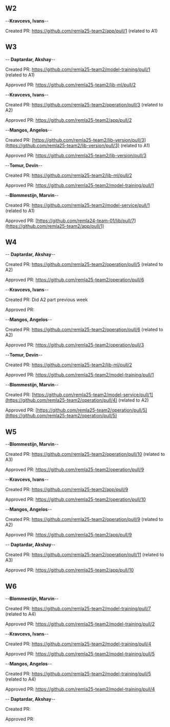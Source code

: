 ## W2

--**Kravcevs, Ivans**--

Created PR: https://github.com/remla25-team2/app/pull/1 (related to A1)


## W3
-- **Daptardar, Akshay**--

Created PR: https://github.com/remla25-team2/model-training/pull/1 (related to A1)

Approved PR: https://github.com/remla25-team2/lib-ml/pull/2

--**Kravcevs, Ivans**--

Created PR: https://github.com/remla25-team2/operation/pull/3 (related to A2)

Approved PR: https://github.com/remla25-team2/app/pull/2

--**Mangos, Angelos**--

Created PR: [https://github.com/remla25-team2/lib-version/pull/3](https://github.com/remla25-team2/lib-version/pull/3) (related to A1)

Approved PR: https://github.com/remla25-team2/lib-version/pull/3

--**Tomur, Devin**--

Created PR: https://github.com/remla25-team2/lib-ml/pull/2

Approved PR: https://github.com/remla25-team2/model-training/pull/1

--**Blommestijn, Marvin**--

Created PR: https://github.com/remla25-team2/model-service/pull/1 (related to A1)

Approved PR: [https://github.com/remla24-team-01/lib/pull/7](https://github.com/remla25-team2/app/pull/1)

## W4
-- **Daptardar, Akshay**--

Created PR: https://github.com/remla25-team2/operation/pull/5 (related to A2)

Approved PR: https://github.com/remla25-team2/operation/pull/6

--**Kravcevs, Ivans**--

Created PR: Did A2 part previous week

Approved PR: 

--**Mangos, Angelos**--

Created PR: https://github.com/remla25-team2/operation/pull/6 (related to A2)

Approved PR: https://github.com/remla25-team2/operation/pull/3

--**Tomur, Devin**--

Created PR: https://github.com/remla25-team2/lib-ml/pull/2

Approved PR: https://github.com/remla25-team2/model-training/pull/1

--**Blommestijn, Marvin**--

Created PR: [https://github.com/remla25-team2/model-service/pull/1](https://github.com/remla25-team2/operation/pull/4) (related to A2)

Approved PR: [https://github.com/remla25-team2/operation/pull/5](https://github.com/remla25-team2/operation/pull/5)


## W5
--**Blommestijn, Marvin**--

Created PR: https://github.com/remla25-team2/operation/pull/10 (related to A3)

Approved PR: https://github.com/remla25-team2/operation/pull/9

--**Kravcevs, Ivans**--

Created PR: https://github.com/remla25-team2/app/pull/9

Approved PR: https://github.com/remla25-team2/operation/pull/10

--**Mangos, Angelos**--

Created PR: https://github.com/remla25-team2/operation/pull/9 (related to A2)

Approved PR: https://github.com/remla25-team2/app/pull/9

-- **Daptardar, Akshay**--

Created PR: https://github.com/remla25-team2/operation/pull/11 (related to A3)

Approved PR: https://github.com/remla25-team2/app/pull/10

## W6

--**Blommestijn, Marvin**--

Created PR: https://github.com/remla25-team2/model-training/pull/7 (related to A4)

Approved PR:  https://github.com/remla25-team2/model-training/pull/2 

--**Kravcevs, Ivans**--

Created PR: https://github.com/remla25-team2/model-training/pull/4

Approved PR: https://github.com/remla25-team2/model-training/pull/5

--**Mangos, Angelos**--

Created PR: https://github.com/remla25-team2/model-training/pull/5 (related to A4)

Approved PR: https://github.com/remla25-team2/model-training/pull/4

-- **Daptardar, Akshay**--

Created PR: 

Approved PR: 
